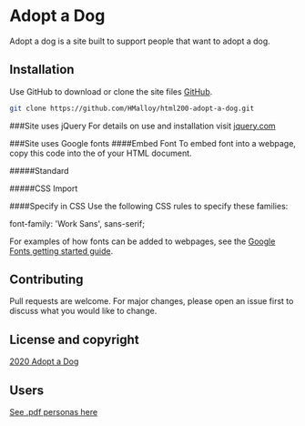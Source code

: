 # Adopt a Dog

Adopt a dog is a site built to support people that want to adopt a dog.

## Installation

Use GitHub to download or clone the site files [GitHub](https://github.com/HMalloy/html200-adopt-a-dog.git).

```bash
git clone https://github.com/HMalloy/html200-adopt-a-dog.git
```
###Site uses jQuery 
For details on use and installation visit [jquery.com](https://jquery.com/)

###Site uses Google fonts
####Embed Font
To embed font into a webpage, copy this code into the <head> of your HTML document.

#####Standard
<link href="https://fonts.googleapis.com/css?family=Kadwa|Work+Sans&display=swap" rel="stylesheet">
#####CSS Import
<style>@import url('https://fonts.googleapis.com/css?family=Kadwa|Work+Sans&display=swap');</style>

####Specify in CSS
Use the following CSS rules to specify these families:

font-family: 'Work Sans', sans-serif;

For examples of how fonts can be added to webpages, see the [Google Fonts getting started guide](https://developers.google.com/fonts/docs/getting_started).

## Contributing
Pull requests are welcome. For major changes, please open an issue first to discuss what you would like to change.

## License and copyright
[2020 Adopt a Dog](https://hmalloy.github.io/html200-adopt-a-dog/)

## Users
[See .pdf personas here](https://hmalloy.github.io/html200-adopt-a-dog/comps/personas.pdf)
